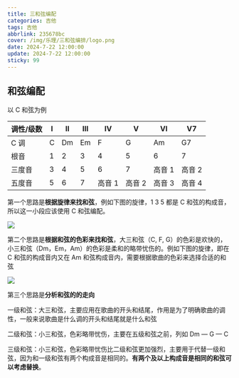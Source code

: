 ```yaml
---
title: 三和弦编配
categories: 吉他
tags: 吉他
abbrlink: 235678bc
cover: /img/乐理/三和弦编排/logo.png
date: 2024-7-22 12:00:00
update: 2024-7-22 12:00:00
sticky: 99
---
```


## 和弦编配

以 C 和弦为例

| 调性/级数 | Ⅰ   | Ⅱ   | Ⅲ   | Ⅳ      | Ⅴ      | Ⅵ      | V7     |
| --------- | --- | --- | --- | ------ | ------ | ------ | ------ |
| C 调      | C   | Dm  | Em  | F      | G      | Am     | G7     |
| 根音      | 1   | 2   | 3   | 4      | 5      | 6      | 7      |
| 三度音    | 3   | 4   | 5   | 6      | 7      | 高音 1 | 高音 2 |
| 五度音    | 5   | 6   | 7   | 高音 1 | 高音 2 | 高音 3 | 高音 4 |

第一个思路是**根据旋律来找和弦**，例如下图的旋律，1 3 5 都是 C 和弦的构成音，所以这一小段应该使用 C 和弦编配。

![](/img/乐理/三和弦编排/1.png)

第二个思路是**根据和弦的色彩来找和弦**，大三和弦（C, F, G）的色彩是欢快的，小三和弦（Dm，Em，Am）的色彩是柔和的略带忧伤的。例如下图的旋律，即在 C 和弦的构成音内又在 Am 和弦构成音内，需要根据歌曲的色彩来选择合适的和弦

![](/img/乐理/三和弦编排/2.png)

第三个思路是**分析和弦的的走向**

一级和弦：大三和弦，主要应用在歌曲的开头和结尾，作用是为了明确歌曲的调性，一般来说歌曲是什么调的开头和结尾就是什么和弦

二级和弦：小三和弦，色彩略带忧伤，主要在五级和弦之前，列如 Dm — G — C

三级和弦：小三和弦，色彩略带忧伤比二级和弦更加强烈，主要用于代替一级和弦，因为和一级和弦有两个构成音是相同的。**有两个及以上构成音是相同的和弦可以考虑替换**。
